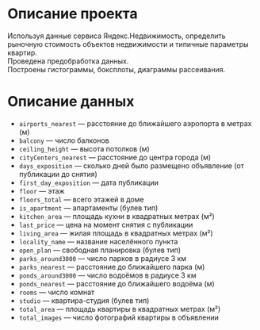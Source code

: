 # Описание проекта

Используя данные сервиса Яндекс.Недвижимость, определить рыночную стоимость объектов недвижимости и типичные параметры квартир. <br>
Проведена предобработка данных.<br>
Построены гистограммы, боксплоты, диаграммы рассеивания.

# Описание данных
* `airports_nearest` — расстояние до ближайшего аэропорта в метрах (м)
* `balcony` — число балконов
* `ceiling_height` — высота потолков (м)
* `cityCenters_nearest` — расстояние до центра города (м)
* `days_exposition` — сколько дней было размещено объявление (от публикации до снятия)
* `first_day_exposition` — дата публикации
* `floor` — этаж
* `floors_total` — всего этажей в доме
* `is_apartment` — апартаменты (булев тип)
* `kitchen_area` — площадь кухни в квадратных метрах (м²)
* `last_price` — цена на момент снятия с публикации
* `living_area` — жилая площадь в квадратных метрах (м²)
* `locality_name` — название населённого пункта
* `open_plan` — свободная планировка (булев тип)
* `parks_around3000` — число парков в радиусе 3 км
* `parks_nearest` — расстояние до ближайшего парка (м)
* `ponds_around3000` — число водоёмов в радиусе 3 км
* `ponds_nearest` — расстояние до ближайшего водоёма (м)
* `rooms` — число комнат
* `studio` — квартира-студия (булев тип)
* `total_area` — площадь квартиры в квадратных метрах (м²)
* `total_images` — число фотографий квартиры в объявлении
